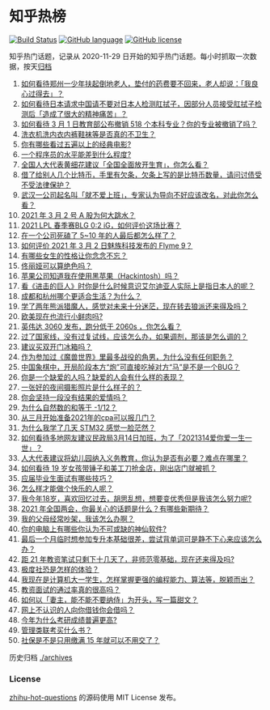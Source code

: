# 知乎热榜
[![Build Status](https://github.com/ToWeLong/zhihu-hot-questions/workflows/CI/badge.svg)](https://github.com/ToWeLong/zhihu-hot-questions/actions)
[![GitHub language](https://img.shields.io/badge/language-golang-orange.svg)](https://golang.org/)
[![GitHub license](https://img.shields.io/github/license/ToWeLong/zhihu-hot-questions)](https://github.com/ToWeLong/zhihu-hot-questions/blob/main/LICENSE)

知乎热门话题，记录从 2020-11-29 日开始的知乎热门话题。每小时抓取一次数据，按天[归档](./archives)

<!-- BEGIN -->

1. [如何看待郑州一少年扶起倒地老人，垫付的药费要不回来，老人却说：「我良心过得去」？](https://www.zhihu.com/question/447008635)
1. [如何看待日本请求中国请不要对日本人检测肛拭子，因部分人员接受肛拭子检测后「造成了很大的精神痛苦」？](https://www.zhihu.com/question/447147666)
1. [如何看待 3 月 1 日教育部公布撤销 518 个本科专业？你的专业被撤销了吗？](https://www.zhihu.com/question/447136108)
1. [洗衣机洗内衣内裤鞋袜等是否真的不卫生？](https://www.zhihu.com/question/35351736)
1. [你有哪些看过五遍以上的经典电影?](https://www.zhihu.com/question/353072809)
1. [一个程序员的水平能差到什么程度?](https://www.zhihu.com/question/314644210)
1. [全国人大代表黄细花建议「全国全面放开生育」，你怎么看？](https://www.zhihu.com/question/447194519)
1. [借了给别人几个比特币，手里有欠条，欠条上写的是比特币数量，请问讨债受不受法律保护？](https://www.zhihu.com/question/445676928)
1. [武汉一公司起名叫「就不爱上班」，专家认为导向不好应该改名，对此你怎么看？](https://www.zhihu.com/question/447154895)
1. [2021 年 3 月 2 号 A 股为何大跳水？](https://www.zhihu.com/question/447191930)
1. [2021 LPL 春季赛BLG 0:2 iG，如何评价这场比赛？](https://www.zhihu.com/question/447239739)
1. [在一个公司死磕了 5~10 年的人最后都怎么样了？](https://www.zhihu.com/question/295529432)
1. [如何评价 2021 年 3 月 2 日魅族科技发布的 Flyme 9？](https://www.zhihu.com/question/447129719)
1. [有哪些女生的性格让你念念不忘？](https://www.zhihu.com/question/317800114)
1. [佟丽娅可以算绝色吗？](https://www.zhihu.com/question/446574843)
1. [苹果公司知道我在使用黑苹果（Hackintosh）吗？](https://www.zhihu.com/question/446794813)
1. [看《进击的巨人》时你是什么时候意识艾尔迪亚人实际上是指日本人的呢？](https://www.zhihu.com/question/440895597)
1. [成都和杭州哪个更适合生活？为什么？](https://www.zhihu.com/question/22758728)
1. [学了两年熊派猎魔人，感觉对未来十分迷茫，现在转去狼派还来得及吗？](https://www.zhihu.com/question/442886004)
1. [欧美现在也流行小鲜肉吗?](https://www.zhihu.com/question/443641319)
1. [英伟达 3060 发布，跑分低于 2060s ，你怎么看？](https://www.zhihu.com/question/446519816)
1. [过了国家线，没有过复试线，应该怎么办，如果调剂，那该是怎么调的？](https://www.zhihu.com/question/443569703)
1. [建议买双开门冰箱吗？](https://www.zhihu.com/question/441027064)
1. [作为参加过《魔兽世界》里最多战役的角男，为什么没有任何职务？](https://www.zhihu.com/question/446659856)
1. [中国象棋中，开局阶段本方“炮”可直接吃掉对方“马”是不是一个BUG？](https://www.zhihu.com/question/41478929)
1. [你是一个缺爱的人吗？缺爱的人会有什么样的表现？](https://www.zhihu.com/question/401898193)
1. [一张好的夜间摄影照片是什么样子的？](https://www.zhihu.com/question/41387323)
1. [你会坚持一段没有结果的爱情吗？](https://www.zhihu.com/question/443086921)
1. [为什么自然数的和等于 -1/12？](https://www.zhihu.com/question/310826076)
1. [从三月开始准备2021年的cpa可以报几门？](https://www.zhihu.com/question/439722931)
1. [为什么我学了几天 STM32 感觉一脸茫然？](https://www.zhihu.com/question/443062080)
1. [如何看待多地网友建议民政局3月14日加班，为了「2021314爱你爱一生一世」？](https://www.zhihu.com/question/447073596)
1. [人大代表建议将幼儿园纳入义务教育，你认为是否有必要？难点在哪里？](https://www.zhihu.com/question/447064631)
1. [如何看待 19 岁女孩带锤子和美工刀抢金店，刚出店门就被抓？](https://www.zhihu.com/question/447143326)
1. [应届毕业生面试有哪些技巧？](https://www.zhihu.com/question/59741110)
1. [怎么样才能做个快乐的人呢？](https://www.zhihu.com/question/444237636)
1. [我今年18岁，喜欢回忆过去，胡思乱想，想要变优秀但是我该怎么努力呢?](https://www.zhihu.com/question/444729856)
1. [2021 年全国两会，你最关心的话题是什么？有哪些新期待？](https://www.zhihu.com/question/447176215)
1. [我的父母经常吵架，我该怎么办啊？](https://www.zhihu.com/question/447121385)
1. [你的电脑上有哪些你认为不可或缺的神仙软件?](https://www.zhihu.com/question/411922752)
1. [最后一个月临时想参加专升本基础很差，尝试背单词可是静不下心来应该怎么办？](https://www.zhihu.com/question/445173359)
1. [距 21 年教资笔试只剩下十几天了，非师范零基础，现在还来得及吗?](https://www.zhihu.com/question/446155839)
1. [极度社恐是怎样的体验？](https://www.zhihu.com/question/445879684)
1. [我现在是计算机大一学生，怎样掌握更强的编程能力、算法等，脱颖而出？](https://www.zhihu.com/question/444269929)
1. [教资面试的通过率真的很高吗？](https://www.zhihu.com/question/364618487)
1. [如何以「妻主，能不能不要纳侍」为开头，写一篇甜文？](https://www.zhihu.com/question/440807147)
1. [网上不认识的人向你借钱你会借吗？](https://www.zhihu.com/question/444990402)
1. [今年为什么考研成绩普遍更高?](https://www.zhihu.com/question/446986804)
1. [管理类联考买什么书？](https://www.zhihu.com/question/372317129)
1. [社保是不是只用缴满 15 年就可以不用交了？](https://www.zhihu.com/question/47845109)

<!-- END -->

历史归档 [./archives](./archives)


### License
[zhihu-hot-questions](https://github.com/towelong/zhihu-hot-questions) 的源码使用 MIT License 发布。